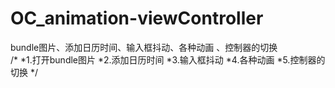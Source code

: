 # OC_animation-viewController
bundle图片、添加日历时间、输入框抖动、各种动画 、控制器的切换  
    /*
     *1.打开bundle图片
     *2.添加日历时间
     *3.输入框抖动
     *4.各种动画
     *5.控制器的切换
     */
